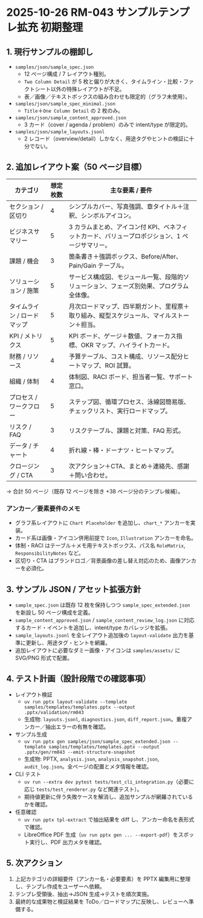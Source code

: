 # 2025-10-26 RM-043 サンプルテンプレ拡充 初期整理

## 1. 現行サンプルの棚卸し

- `samples/json/sample_spec.json`
  - 12 ページ構成 / 7 レイアウト種別。
  - `Two Column Detail` が 5 枚と偏りが大きく、タイムライン・比較・ファクトシート以外の特殊レイアウトが不足。
  - 表／画像／テキストボックスの組み合わせも限定的（グラフ未使用）。
- `samples/json/sample_spec_minimal.json`
  - `Title`＋`One Column Detail` の 2 枚のみ。
- `samples/json/sample_content_approved.json`
  - 3 カード（cover / agenda / problem）のみで intent/type が限定的。
- `samples/json/sample_layouts.jsonl`
  - 2 レコード（overview/detail）しかなく、用途タグやヒントの検証に十分でない。

## 2. 追加レイアウト案（50 ページ目標）

| カテゴリ | 想定枚数 | 主な要素 / 要件 |
| --- | --- | --- |
| セクション / 区切り | 4 | シンプルカバー、写真強調、章タイトル＋注釈、シンボルアイコン。 |
| ビジネスサマリー | 5 | 3 カラムまとめ、アイコン付 KPI、ベネフィットカード、バリュープロポジション、1 ページサマリー。 |
| 課題 / 機会 | 3 | 箇条書き＋強調ボックス、Before/After、Pain/Gain テーブル。 |
| ソリューション / 施策 | 5 | サービス構成図、モジュール一覧、段階的ソリューション、フェーズ別効果、プログラム全体像。 |
| タイムライン / ロードマップ | 5 | 月次ロードマップ、四半期ガント、里程票＋取り組み、縦型スケジュール、マイルストーン＋担当。 |
| KPI / メトリクス | 5 | KPI ボード、ゲージ＋数値、フォーカス指標、OKR マップ、ハイライトカード。 |
| 財務 / リソース | 4 | 予算テーブル、コスト構成、リソース配分ヒートマップ、ROI 試算。 |
| 組織 / 体制 | 4 | 体制図、RACI ボード、担当者一覧、サポート窓口。 |
| プロセス / ワークフロー | 5 | ステップ図、循環プロセス、泳線図簡易版、チェックリスト、実行ロードマップ。 |
| リスク / FAQ | 3 | リスクテーブル、課題と対策、FAQ 形式。 |
| データ / チャート | 4 | 折れ線・棒・ドーナツ・ヒートマップ。 |
| クロージング / CTA | 3 | 次アクション＋CTA、まとめ＋連絡先、感謝＋問い合わせ。 |

→ 合計 50 ページ（既存 12 ページを除き +38 ページ分のテンプレ候補）。

### アンカー／要素要件のメモ
- グラフ系レイアウトに `Chart Placeholder` を追加し、`chart_*` アンカーを実装。
- カード系は画像・アイコン併用前提で `Icon`, `Illustration` アンカーを命名。
- 体制・RACI はテーブル＋メモ用テキストボックス、パス名 `RoleMatrix`, `ResponsibilityNotes` など。
- 区切り・CTA はブランドロゴ／背景画像の差し替え対応のため、画像アンカーを必須化。

## 3. サンプル JSON / アセット拡張方針

- `sample_spec.json` は既存 12 枚を保持しつつ `sample_spec_extended.json` を新設し 50 ページ構成を定義。
- `sample_content_approved.json` / `sample_content_review_log.json` に対応するカード・イベントを追加し、intent/type カバレッジを拡張。
- `sample_layouts.jsonl` を全レイアウト追加後の `layout-validate` 出力を基準に更新し、用途タグ・ヒントを網羅。
- 追加レイアウトに必要なダミー画像・アイコンは `samples/assets/` に SVG/PNG 形式で配置。

## 4. テスト計画（設計段階での確認事項）

- レイアウト検証  
  - `uv run pptx layout-validate --template samples/templates/templates.pptx --output .pptx/validation/rm043`  
  - 生成物: `layouts.jsonl`, `diagnostics.json`, `diff_report.json`。重複アンカー／抽出エラーの有無を確認。
- サンプル生成  
  - `uv run pptx gen samples/json/sample_spec_extended.json --template samples/templates/templates.pptx --output .pptx/gen/rm043 --emit-structure-snapshot`  
  - 生成物: PPTX, `analysis.json`, `analysis_snapshot.json`, `audit_log.json`。全ページの配置とメタ情報を確認。
- CLI テスト  
  - `uv run --extra dev pytest tests/test_cli_integration.py`（必要に応じ `tests/test_renderer.py` など関連テスト）。  
  - 期待値更新に伴う失敗ケースを解消し、追加サンプルが網羅されているかを確認。
- 任意確認  
  - `uv run pptx tpl-extract` で抽出結果を diff し、アンカー命名を表形式で確認。
  - LibreOffice PDF 生成（`uv run pptx gen ... --export-pdf`）をスポット実行し、PDF 出力メタを確認。

## 5. 次アクション

1. 上記カテゴリの詳細要件（アンカー名・必要要素）を PPTX 編集用に整理し、テンプレ作成をユーザーへ依頼。  
2. テンプレ受領後、抽出→JSON 生成→テストを順次実施。  
3. 最終的な成果物と検証結果を ToDo／ロードマップに反映し、レビューへ準備する。

